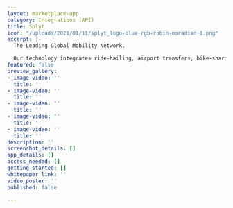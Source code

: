 ```yaml
---
layout: marketplace-app
category: Integrations (API)
title: Splyt
icon: "/uploads/2021/01/11/splyt_logo-blue-rgb-robin-moradian-1.png"
excerpt: |-
  The Leading Global Mobility Network.

  Our technology integrates ride-hailing, airport transfers, bike-sharing and scooters seamlessly into our partners’ travel platforms, wallets and superapps, enabling them to unlock the world for their customers.
featured: false
preview_gallery:
- image-video: ''
  title: ''
- image-video: ''
  title: ''
- image-video: ''
  title: ''
- image-video: ''
  title: ''
- image-video: ''
  title: ''
description: ''
screenshot_details: []
app_details: []
access_needed: []
getting_started: []
whitepaper_link: ''
video_poster: ''
published: false

---
```

